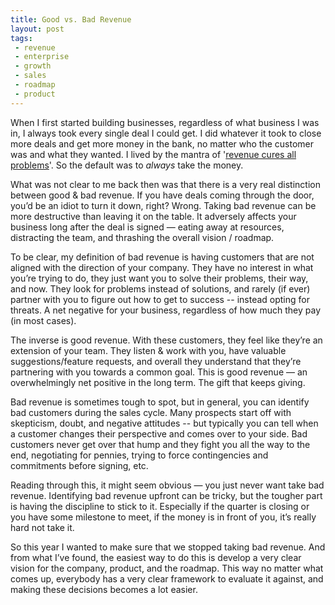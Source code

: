 ```yaml
---
title: Good vs. Bad Revenue
layout: post
tags:
 - revenue
 - enterprise
 - growth
 - sales
 - roadmap
 - product
---
```



When I first started building businesses, regardless of what business I was in, I always took every single deal I could get. I did whatever it took to close more deals and get more money in the bank, no matter who the customer was and what they wanted. I lived by the mantra of '[revenue cures all problems](http://www.domo.com/blog/2013/03/why-the-first-100-customers-are-so-important-and-why-revenue-cures-all-problems/)'. So the default was to *always* take the money.

What was not clear to me back then was that there is a very real distinction between good & bad revenue. If you have deals coming  through the door, you’d be an idiot to turn it down, right? Wrong. Taking bad revenue can be more destructive than leaving it on the table. It adversely affects your business long after the deal is signed — eating away at resources, distracting the team, and thrashing the overall vision / roadmap. 

To be clear, my definition of bad revenue is having customers that are not aligned with the direction of your company. They have no interest in what you’re trying to do, they just want you to solve their problems, their way, and now. They look for problems instead of solutions, and rarely (if ever) partner with you to figure out how to get to success -- instead opting for threats. A net negative for your business, regardless of how much they pay (in most cases).

The inverse is good revenue. With these customers, they feel like they’re an extension of your team. They listen & work with you, have valuable suggestions/feature requests, and overall they understand that they’re partnering with you towards a common goal. This is good revenue — an overwhelmingly net positive in the long term. The gift that keeps giving.

Bad revenue is sometimes tough to spot, but in general, you can identify bad customers during the sales cycle. Many prospects start off with skepticism, doubt, and negative attitudes -- but typically you can tell when a customer changes their perspective and comes over to your side. Bad customers never get over that hump and they fight you all the way to the end, negotiating for pennies, trying to force contingencies and commitments before signing, etc.

Reading through this, it might seem obvious — you just never want take bad revenue. Identifying bad revenue upfront can be tricky, but the tougher part is having the discipline to stick to it. Especially if the quarter is closing or you have some milestone to meet, if the money is in front of you, it’s really hard not take it.

So this year I wanted to make sure that we stopped taking bad revenue. And from what I’ve found, the easiest way to do this is  develop a very clear vision for the company, product, and the roadmap. This way no matter what comes up, everybody has a very clear framework to evaluate it against, and making these decisions becomes a lot easier.